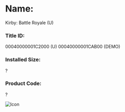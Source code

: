 # Name: 
Kirby: Battle Royale (U)

### Title ID: 
00040000001C2000 (U)
00040000001CAB00 (DEMO)

### Installed Size: 
?

### Product Code: 
?

![Icon](https://github.com/GrewdonGaming21/3DS-Titles-Database/tree/main/Kirby:%20Battle%20Royale/Description/home%20icon.png?raw=true)
